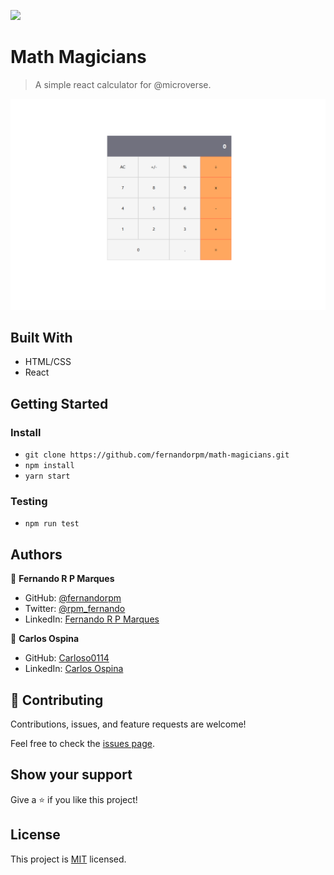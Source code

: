![](https://img.shields.io/badge/Microverse-blueviolet)

# Math Magicians

> A simple react calculator for @microverse.

![screenshot](./app_screenshot.png)

## Built With

- HTML/CSS
- React

## Getting Started

### Install

- `git clone https://github.com/fernandorpm/math-magicians.git`
- `npm install`
- `yarn start`

### Testing
- `npm run test`

## Authors

👤 **Fernando R P Marques**

- GitHub: [@fernandorpm](https://github.com/fernandorpm)
- Twitter: [@rpm_fernando](https://twitter.com/rpm_fernando)
- LinkedIn: [Fernando R P Marques](https://linkedin.com/in/fernandorpm)

👤  **Carlos Ospina**

- GitHub: [Carloso0114](https://github.com/carloso0114)
- LinkedIn: [Carlos Ospina](https://www.linkedin.com/in/carlosospina/)

## 🤝 Contributing

Contributions, issues, and feature requests are welcome!

Feel free to check the [issues page](../../issues/).

## Show your support

Give a ⭐️ if you like this project!

## License

This project is [MIT](./MIT.md) licensed.

